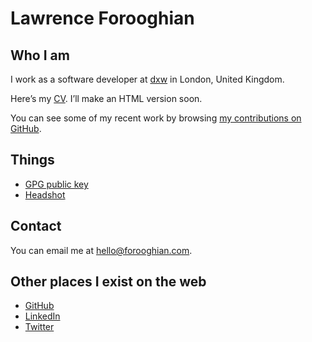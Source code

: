 ---
---

# Lawrence Forooghian

## Who I am

I work as a software developer at [dxw](https://www.dxw.com) in London, United Kingdom.

Here’s my [CV](CV-lawrence_forooghian-bb8b9b7-redacted.pdf). I’ll make an HTML version soon.

You can see some of my recent work by browsing [my contributions on GitHub](https://github.com/lawrence-forooghian).

## Things

- [GPG public key](C0C4A6A46EB6AD78.gpg)
- [Headshot](Headshot.jpg)

## Contact

You can email me at [hello@forooghian.com](mailto:hello@forooghian.com).

## Other places I exist on the web

- [GitHub](https://github.com/lawrence-forooghian)
- [LinkedIn](https://www.linkedin.com/in/lawrence-forooghian)
- [Twitter](https://twitter.com/forooghiana)
